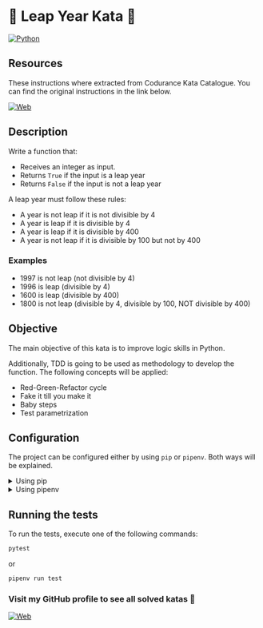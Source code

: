# :date: Leap Year Kata :date:

[![Python](https://img.shields.io/badge/Python-3.11+-yellow?style=for-the-badge&logo=python&logoColor=white&labelColor=101010)](https://python.org)

## Resources

These instructions where extracted from Codurance Kata Catalogue. You can find the original instructions in the link below.

[![Web](https://img.shields.io/badge/Codurance-Website-14a1f0?style=for-the-badge&logo=web&logoColor=white&labelColor=101010)](https://www.codurance.com/katas/leap-year)

## Description
  
Write a function that:
- Receives an integer as input.
- Returns `True` if the input is a leap year
- Returns `False` if the input is not a leap year

A leap year must follow these rules:

- A year is not leap if it is not divisible by 4
- A year is leap if it is divisible by 4
- A year is leap if it is divisible by 400
- A year is not leap if it is divisible by 100 but not by 400

### Examples

- 1997 is not leap (not divisible by 4)
- 1996 is leap (divisible by 4)
- 1600 is leap (divisible by 400)
- 1800 is not leap (divisible by 4, divisible by 100, NOT divisible by 400)

## Objective

The main objective of this kata is to improve logic skills in Python.

Additionally, TDD is going to be used as methodology to develop the function. The following concepts will be applied:

- Red-Green-Refactor cycle
- Fake it till you make it
- Baby steps
- Test parametrization


## Configuration

The project can be configured either by using `pip` or `pipenv`. Both ways will be explained.

<details><summary>Using pip</summary>

1. Create a virtual environment:
    ```bash
    python -m venv .venv
    ```
2. Activate the virtual environment:
    ```bash
    source .venv/bin/activate # Linux / Mac
    .venv\Scripts\activate # Windows
    ```
3. Install the dependencies:
    ```bash
    pip install -r requirements.txt
    ```
</details>

<details><summary>Using pipenv</summary>

1. Install pipenv:
    ```bash
    pip install pipenv
    ```
2. Create a virtual environment with desire python version
    ```bash
    pipenv --python 3.11
    ```
   
    By default it will create the virtual environment outside the project. To create it inside the project, use the following command:
    ```bash
    PIPENV_VENV_IN_PROJECT=1 pipenv --python 3.11
    ```
3. Install the dependencies:
    ```bash
    pipenv install
    ```
</details>

## Running the tests

To run the tests, execute one of the following commands:

```bash
pytest
```

or

```bash
pipenv run test
```

### Visit my GitHub profile to see all solved katas 🚀

[![Web](https://img.shields.io/badge/GitHub-Dimanu.py-14a1f0?style=for-the-badge&logo=github&logoColor=white&labelColor=101010)](https://github.com/dimanu-py/code-katas)